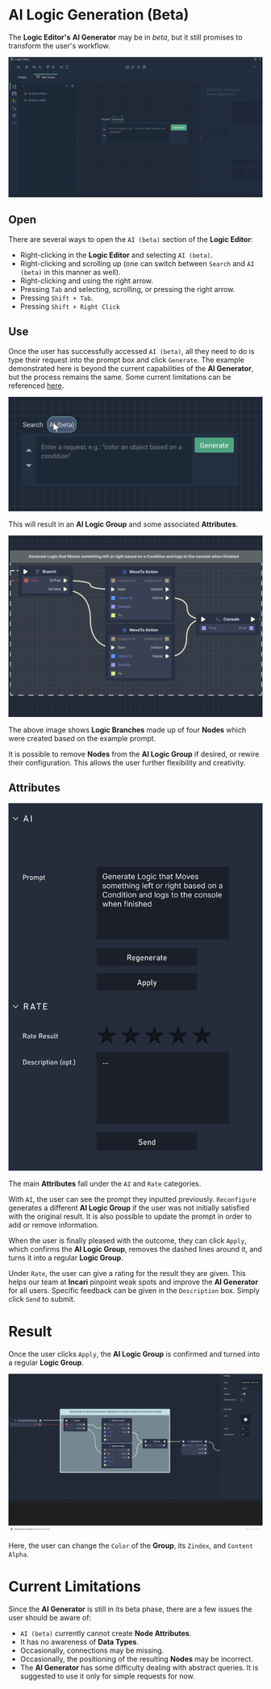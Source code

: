 # AI Logic Generation (Beta)

The **Logic Editor's** **AI Generator** may be in *beta*, but it still promises to transform the user's workflow. 

![AI (beta).](../../.gitbook/assets/aiimage1.png)

## Open

There are several ways to open the `AI (beta)` section of the **Logic Editor**:

* Right-clicking in the **Logic Editor** and selecting `AI (beta)`.
* Right-clicking and scrolling up (one can switch between `Search` and `AI (beta)` in this manner as well).
* Right-clicking and using the right arrow.
* Pressing `Tab` and selecting, scrolling, or pressing the right arrow. 
* Pressing `Shift + Tab`.
* Pressing `Shift + Right Click`

## Use

Once the user has successfully accessed `AI (beta)`, all they need to do is type their request into the prompt box and click `Generate`. The example demonstrated here is beyond the current capabilities of the **AI Generator**, but the process remains the same. Some current limitations can be referenced [here](#current-limitations).

![Example Request.](../../.gitbook/assets/AItextexample2.gif)

This will result in an **AI Logic Group** and some associated **Attributes**. 

![AI Logic Group Example.](../../.gitbook/assets/incarilogic2.png)

The above image shows **Logic Branches** made up of four **Nodes** which were created based on the example prompt. 

It is possible to remove **Nodes** from the **AI Logic Group** if desired, or rewire their configuration. This allows the user further flexibility and creativity. 

## Attributes

![AI Attributes.](../../.gitbook/assets/incarilogic4.png)

The main **Attributes** fall under the `AI` and `Rate` categories.

With `AI`, the user can see the prompt they inputted previously. `Reconfigure` generates a different **AI Logic Group** if the user was not initially satisfied with the original result. It is also possible to update the prompt in order to add or remove information.

When the user is finally pleased with the outcome, they can click `Apply`, which confirms the **AI Logic Group**, removes the dashed lines around it, and turns it into a regular **Logic Group**.

Under `Rate`, the user can give a rating for the result they are given. This helps our team at **Incari** pinpoint weak spots and improve the **AI Generator** for all users. Specific feedback can be given in the `Description` box. Simply click `Send` to submit.  

# Result 

Once the user clicks `Apply`, the **AI Logic Group** is confirmed and turned into a regular **Logic Group**. 


![Example AI Logic Result.](../../.gitbook/assets/incarilogic3.png)

Here, the user can change the `Color` of the **Group**, its `Zindex`, and `Content Alpha`. 

# Current Limitations

Since the **AI Generator** is still in its beta phase, there are a few issues the user should be aware of:


* `AI (beta)` currently cannot create **Node Attributes**.
* It has no awareness of **Data Types**.
* Occasionally, connections may be missing.
* Occasionally, the positioning of the resulting **Nodes** may be incorrect.
* The **AI Generator** has some difficulty dealing with abstract queries. It is suggested to use it only for simple requests for now.


